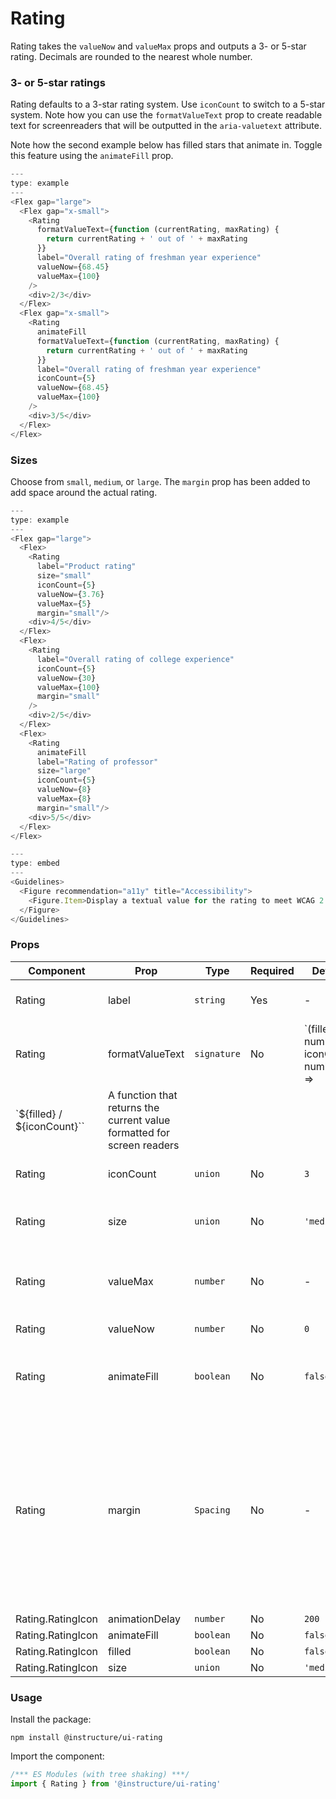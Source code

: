 # Rating


Rating takes the `valueNow` and `valueMax` props and
outputs a 3- or 5-star rating. Decimals are rounded to the nearest
whole number.

### 3- or 5-star ratings

Rating defaults to a 3-star rating system. Use `iconCount` to switch
to a 5-star system. Note how you can use the `formatValueText` prop to
create readable text for screenreaders that will be outputted in the
`aria-valuetext` attribute.

Note how the second example below has filled stars that animate in. Toggle
this feature using the `animateFill` prop.

```js
---
type: example
---
<Flex gap="large">
  <Flex gap="x-small">
    <Rating
      formatValueText={function (currentRating, maxRating) {
        return currentRating + ' out of ' + maxRating
      }}
      label="Overall rating of freshman year experience"
      valueNow={68.45}
      valueMax={100}
    />
    <div>2/3</div>
  </Flex>
  <Flex gap="x-small">
    <Rating
      animateFill
      formatValueText={function (currentRating, maxRating) {
        return currentRating + ' out of ' + maxRating
      }}
      label="Overall rating of freshman year experience"
      iconCount={5}
      valueNow={68.45}
      valueMax={100}
    />
    <div>3/5</div>
  </Flex>
</Flex>
```

### Sizes

Choose from `small`, `medium`, or `large`. The `margin` prop has been added to add
space around the actual rating.

```js
---
type: example
---
<Flex gap="large">
  <Flex>
    <Rating
      label="Product rating"
      size="small"
      iconCount={5}
      valueNow={3.76}
      valueMax={5}
      margin="small"/>
    <div>4/5</div>
  </Flex>
  <Flex>
    <Rating
      label="Overall rating of college experience"
      iconCount={5}
      valueNow={30}
      valueMax={100}
      margin="small"
    />
    <div>2/5</div>
  </Flex>
  <Flex>
    <Rating
      animateFill
      label="Rating of professor"
      size="large"
      iconCount={5}
      valueNow={8}
      valueMax={8}
      margin="small"/>
    <div>5/5</div>
  </Flex>
</Flex>
```

```js
---
type: embed
---
<Guidelines>
  <Figure recommendation="a11y" title="Accessibility">
    <Figure.Item>Display a textual value for the rating to meet WCAG 2.1 Use of Color standards. "Non-text information within controls that uses a change of hue alone to convey the value or state of an input, such as a 1-5 star indicator where state depends on whether it's filled or empty is likely to fail the Use of color criterion"</Figure.Item>
  </Figure>
</Guidelines>
```


### Props

| Component | Prop | Type | Required | Default | Description |
|-----------|------|------|----------|---------|-------------|
| Rating | label | `string` | Yes | - | A label is required for accessibility |
| Rating | formatValueText | `signature` | No | `(filled: number, iconCount: number) =>
`${filled} / ${iconCount}`` | A function that returns the current value formatted for screen readers |
| Rating | iconCount | `union` | No | `3` | Choose from a 0-3 or 0-5 rating system |
| Rating | size | `union` | No | `'medium'` | Choose from different rating icon sizes |
| Rating | valueMax | `number` | No | - | The maximum rating (defaults to iconCount) |
| Rating | valueNow | `number` | No | `0` | The current rating |
| Rating | animateFill | `boolean` | No | `false` | Set to make the icons animate when they become filled |
| Rating | margin | `Spacing` | No | - | Valid values are `0`, `none`, `auto`, `xxx-small`, `xx-small`, `x-small`, `small`, `medium`, `large`, `x-large`, `xx-large`. Apply these values via familiar CSS-like shorthand. For example: `margin="small auto large"`. |
| Rating.RatingIcon | animationDelay | `number` | No | `200` |  |
| Rating.RatingIcon | animateFill | `boolean` | No | `false` |  |
| Rating.RatingIcon | filled | `boolean` | No | `false` |  |
| Rating.RatingIcon | size | `union` | No | `'medium'` |  |

### Usage

Install the package:

```shell
npm install @instructure/ui-rating
```

Import the component:

```javascript
/*** ES Modules (with tree shaking) ***/
import { Rating } from '@instructure/ui-rating'
```

